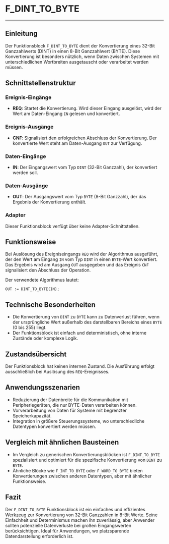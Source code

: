 # F_DINT_TO_BYTE

* * * * * * * * * *
## Einleitung
Der Funktionsblock `F_DINT_TO_BYTE` dient der Konvertierung eines 32-Bit Ganzzahlwerts (DINT) in einen 8-Bit Ganzzahlwert (BYTE). Diese Konvertierung ist besonders nützlich, wenn Daten zwischen Systemen mit unterschiedlichen Wortbreiten ausgetauscht oder verarbeitet werden müssen.

## Schnittstellenstruktur
### **Ereignis-Eingänge**
- **REQ**: Startet die Konvertierung. Wird dieser Eingang ausgelöst, wird der Wert am Daten-Eingang `IN` gelesen und konvertiert.

### **Ereignis-Ausgänge**
- **CNF**: Signalisiert den erfolgreichen Abschluss der Konvertierung. Der konvertierte Wert steht am Daten-Ausgang `OUT` zur Verfügung.

### **Daten-Eingänge**
- **IN**: Der Eingangswert vom Typ `DINT` (32-Bit Ganzzahl), der konvertiert werden soll.

### **Daten-Ausgänge**
- **OUT**: Der Ausgangswert vom Typ `BYTE` (8-Bit Ganzzahl), der das Ergebnis der Konvertierung enthält.

### **Adapter**
Dieser Funktionsblock verfügt über keine Adapter-Schnittstellen.

## Funktionsweise
Bei Auslösung des Ereigniseingangs `REQ` wird der Algorithmus ausgeführt, der den Wert am Eingang `IN` vom Typ `DINT` in einen `BYTE`-Wert konvertiert. Das Ergebnis wird am Ausgang `OUT` ausgegeben und das Ereignis `CNF` signalisiert den Abschluss der Operation.

Der verwendete Algorithmus lautet:
```ST
OUT := DINT_TO_BYTE(IN);
```

## Technische Besonderheiten
- Die Konvertierung von `DINT` zu `BYTE` kann zu Datenverlust führen, wenn der ursprüngliche Wert außerhalb des darstellbaren Bereichs eines `BYTE` (0 bis 255) liegt.
- Der Funktionsblock ist einfach und deterministisch, ohne interne Zustände oder komplexe Logik.

## Zustandsübersicht
Der Funktionsblock hat keinen internen Zustand. Die Ausführung erfolgt ausschließlich bei Auslösung des `REQ`-Ereignisses.

## Anwendungsszenarien
- Reduzierung der Datenbreite für die Kommunikation mit Peripheriegeräten, die nur BYTE-Daten verarbeiten können.
- Vorverarbeitung von Daten für Systeme mit begrenzter Speicherkapazität.
- Integration in größere Steuerungssysteme, wo unterschiedliche Datentypen konvertiert werden müssen.

## Vergleich mit ähnlichen Bausteinen
- Im Vergleich zu generischen Konvertierungsblöcken ist `F_DINT_TO_BYTE` spezialisiert und optimiert für die spezifische Konvertierung von `DINT` zu `BYTE`.
- Ähnliche Blöcke wie `F_INT_TO_BYTE` oder `F_WORD_TO_BYTE` bieten Konvertierungen zwischen anderen Datentypen, aber mit ähnlicher Funktionsweise.

## Fazit
Der `F_DINT_TO_BYTE` Funktionsblock ist ein einfaches und effizientes Werkzeug zur Konvertierung von 32-Bit Ganzzahlen in 8-Bit Werte. Seine Einfachheit und Determinismus machen ihn zuverlässig, aber Anwender sollten potenzielle Datenverluste bei großen Eingangswerten berücksichtigen. Ideal für Anwendungen, wo platzsparende Datendarstellung erforderlich ist.